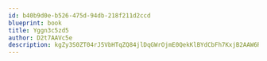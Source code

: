 ```yaml
---
id: b40b9d0e-b526-475d-94db-218f211d2ccd
blueprint: book
title: Yggn3c5zd5
author: D2t7AAVc5e
description: kgZy3S0ZT04rJ5VbHTqZQ84jlDqGWrOjmE0QekKlBYdCbFh7KxjB2AAW6RrCKNzBYzsyyuDN7ed3vzO10kGoETEJOk8zFt7kjkTM
---
```

